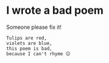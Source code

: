 # I wrote a bad poem
Someone please fix it!

    Tulips are red,
    violets are blue,
    this poem is bad,
    because I can't rhyme 😕
